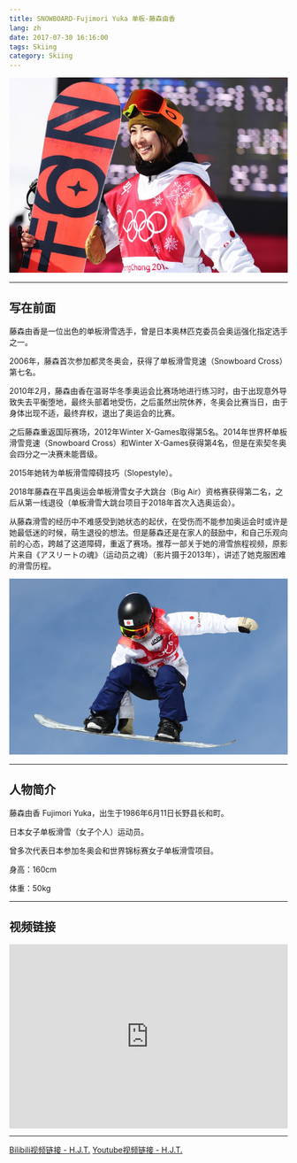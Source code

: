 ```yaml
---
title: SNOWBOARD-Fujimori Yuka 单板-藤森由香
lang: zh
date: 2017-07-30 16:16:00
tags: Skiing
category: Skiing
---
```


![Fujimori](/image/Skiing/Fujimori/Fujimori_1.jpg)

---------------------  

## 写在前面

藤森由香是一位出色的单板滑雪选手，曾是日本奥林匹克委员会奥运强化指定选手之一。

2006年，藤森首次参加都灵冬奥会，获得了单板滑雪竞速（Snowboard Cross）第七名。

2010年2月，藤森由香在温哥华冬季奥运会比赛场地进行练习时，由于出现意外导致失去平衡堕地，最终头部着地受伤，之后虽然出院休养，冬奥会比赛当日，由于身体出现不适，最终弃权，退出了奥运会的比赛。

之后藤森重返国际赛场，2012年Winter X-Games取得第5名。2014年世界杯单板滑雪竞速（Snowboard Cross）和Winter X-Games获得第4名，但是在索契冬奥会四分之一决赛未能晋级。

2015年她转为单板滑雪障碍技巧（Slopestyle）。

2018年藤森在平昌奥运会单板滑雪女子大跳台（Big Air）资格赛获得第二名，之后从第一线退役（单板滑雪大跳台项目于2018年首次入选奥运会）。

从藤森滑雪的经历中不难感受到她状态的起伏，在受伤而不能参加奥运会时或许是她最低迷的时候，萌生退役的想法。但是藤森还是在家人的鼓励中，和自己乐观向前的心态，跨越了这道障碍，重返了赛场。推荐一部关于她的滑雪旅程视频，原影片来自《アスリートの魂》（运动员之魂）（影片摄于2013年），讲述了她克服困难的滑雪历程。

![Fujimori](/image/Skiing/Fujimori/Fujimori_2.jpg)

---------------------  

## 人物简介  

藤森由香 Fujimori Yuka，出生于1986年6月11日长野县长和町。

日本女子单板滑雪（女子个人）运动员。

曾多次代表日本参加冬奥会和世界锦标赛女子单板滑雪项目。

身高：160cm

体重：50kg

---------------------  

## 视频链接 

<!-- <iframe src="//player.bilibili.com/player.html?aid=760582468&bvid=BV1Q64y1C7NH&cid=336841025&page=1&high_quality=1" height="580" width="100%" quality="high" scrolling="no" border="0" frameborder="no" framespacing="0" allowfullscreen="true"> </iframe>-->

<div style="position: relative; padding: 33% 48%;">
<iframe style="position: absolute; width: 100%; height: 100%; left: 0; top: 0;" src="https://player.bilibili.com/player.html?aid=760582468&bvid=BV1Q64y1C7NH&cid=336841025&page=1&high_quality=1" frameborder="no" scrolling="no"></iframe></div>

---------------------  

[Bilibili视频链接 - H.J.T.](https://www.bilibili.com/video/BV1Q64y1C7NH "Title")
[Youtube视频链接 - H.J.T.](https://youtu.be/JckGnkqWnn4 "Title")
